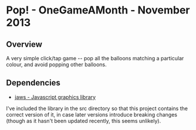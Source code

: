 # Pop! - OneGameAMonth - November 2013

## Overview
A very simple click/tap game -- pop all the balloons matching a particular
colour, and avoid popping other balloons.

## Dependencies

* [jaws - Javascript graphics library](https://github.com/ippa/jaws)

I've included the library in the src directory so that this project contains
the correct version of it, in case later versions introduce breaking changes
(though as it hasn't been updated recently, this seems unlikely).
